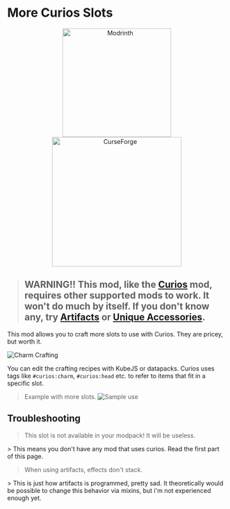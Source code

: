 # More Curios Slots

<p align="center">
  <a href="https://modrinth.com/mod/more-curios-slots"><img src="https://i.imgur.com/rJGFMCf.png" alt="Modrinth" width="250" height="auto"></a>
  <a href="https://www.curseforge.com/minecraft/mc-mods/more-curios-slots"><img src="https://i.imgur.com/ts51S3Q.png" alt="CurseForge" width="298" height="auto"></a>
</p>

> ## WARNING!! This mod, like the [Curios](https://modrinth.com/mod/curios) mod, requires other supported mods to work. It won't do much by itself. If you don't know any, try [Artifacts](https://modrinth.com/mod/artifacts) or [Unique Accessories](https://modrinth.com/mod/unique-accessories).


This mod allows you to craft more slots to use with Curios. They are pricey, but worth it.

![Charm Crafting](https://files.catbox.moe/lc1t17.webp)

You can edit the crafting recipes with KubeJS or datapacks. Curios uses tags like `#curios:charm`, `#curios:head` etc. to refer to items that fit in a specific slot. 

> Example with more slots.
![Sample use](https://files.catbox.moe/igbnrp.webp)

## Troubleshooting
> This slot is not available in your modpack! It will be useless.

\> This means you don't have any mod that uses curios. Read the first part of this page.

> When using artifacts, effects don't stack.

\> This is just how artifacts is programmed, pretty sad. It theoretically would be possible to change this behavior via mixins, but i'm not experienced enough yet.